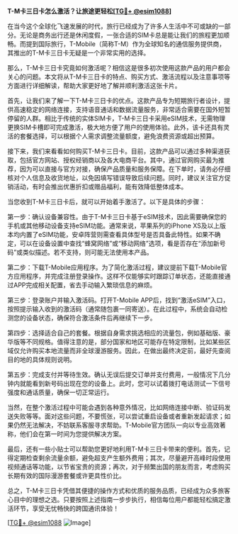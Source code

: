 **T-M卡三日卡怎么激活？让旅途更轻松[[TG💪+ @esim1088](https://t.me/s/esim1088)]**

在当今这个全球化飞速发展的时代，旅行已经成为了许多人生活中不可或缺的一部分。无论是商务出行还是休闲度假，一张合适的SIM卡总是能让我们的旅程更加顺畅。而提到国际旅行，T-Mobile（简称T-M）作为全球知名的通信服务提供商，其推出的T-M卡三日卡无疑是一个非常实用的选择。

那么，T-M卡三日卡究竟如何激活呢？相信这是很多初次使用这款产品的用户都会关心的问题。本文将从T-M卡三日卡的特点、购买方式、激活流程以及注意事项等方面进行详细解读，帮助大家更好地了解并顺利激活这张卡片。

首先，让我们来了解一下T-M卡三日卡的优点。这款产品专为短期旅行者设计，提供高速稳定的网络连接，支持语音通话和数据流量服务，非常适合需要在国外短暂停留的人群。相比于传统的实体SIM卡，T-M卡三日卡采用eSIM技术，无需物理更换SIM卡槽即可完成激活，极大地方便了用户的使用体验。此外，该卡还具有灵活的套餐选择，可以根据个人需求调整流量额度，避免浪费资源或超出预算。

接下来，我们来看看如何购买T-M卡三日卡。目前，这款产品可以通过多种渠道获取，包括官方网站、授权经销商以及各大电商平台。其中，通过官网购买最为推荐，因为可以直接与官方对接，确保产品质量和服务保障。在下单时，请务必仔细核对个人信息及收货地址，以免因填写错误导致后续问题。同时，建议关注官方促销活动，有时会推出优惠折扣或赠品福利，能有效降低整体成本。

当您收到T-M卡三日卡后，就可以开始着手激活了。以下是具体的步骤：

第一步：确认设备兼容性。由于T-M卡三日卡基于eSIM技术，因此需要确保您的手机或其他移动设备支持eSIM功能。通常来说，苹果系列的iPhone XS及以上版本均内置了eSIM功能，安卓阵营则需查看具体型号是否具备此特性。如果不确定，可以在设备设置中查找“蜂窝网络”或“移动网络”选项，看是否存在“添加新号码”或类似描述。若不支持，则可能无法使用本产品。

第二步：下载T-Mobile应用程序。为了简化激活过程，建议提前下载T-Mobile官方应用程序，并完成注册登录操作。这样不仅能够实时跟踪订单状态，还能直接通过APP完成相关配置，省去手动输入繁琐信息的麻烦。

第三步：登录账户并输入激活码。打开T-Mobile APP后，找到“激活eSIM”入口，按照提示输入收到的激活码（通常随包裹一同寄送）。在此过程中，系统会自动检测您的设备状态，确保符合激活条件后再继续下一步。

第四步：选择适合自己的套餐。根据自身需求挑选相应的流量包，例如基础版、豪华版等不同规格。值得注意的是，部分国家和地区可能存在特定限制，比如某些区域仅允许购买本地流量而非全球漫游服务。因此，在做出最终决定前，最好先查阅目的地的具体规则说明。

第五步：完成支付并等待生效。确认无误后提交订单并支付费用，一般情况下几分钟内就能看到新号码出现在您的设备上。此时，您可以试着拨打电话测试一下信号强度和通话质量，确保一切正常运行。

当然，在整个激活过程中可能会遇到各种意外情况，比如网络连接中断、验证码发送失败等等。面对这些问题，不要慌张，可以尝试重启设备或者重新发起请求；如果仍然无法解决，不妨联系客服寻求帮助。T-Mobile官方团队一向以专业高效著称，他们会在第一时间为您提供解决方案。

最后，还有一些小贴士可以帮助您更好地利用T-M卡三日卡带来的便利。首先，记得定期检查剩余流量余额，避免超支产生额外费用；其次，尽量避开高峰时段使用视频通话等功能，以节省宝贵的资源；再次，对于频繁出国的朋友而言，考虑购买长期有效的国际漫游套餐或许更具性价比。

总之，T-M卡三日卡凭借其便捷的操作方式和优质的服务品质，已经成为众多旅客心目中的理想之选。只要按照上述指南一步步执行，相信每位用户都能轻松搞定激活环节，享受无忧畅快的跨国通讯体验！

[[TG💪+ @esim1088](https://t.me/s/esim1088) ![Image](https://i.postimg.cc/4NQfJmqS/Snipaste-2025-05-13-00-14-12.png)]